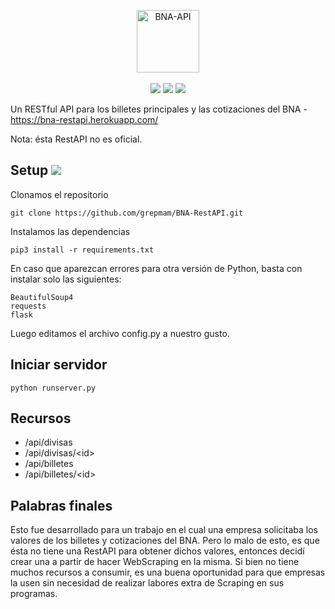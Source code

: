 <p align="center"><img height="100" src="https://i.imgur.com/a0IKdkq.png" alt="BNA-API">
<br>
<br>
<img src="https://img.shields.io/badge/Creado%20por-grepmam-green">
<img src="https://img.shields.io/badge/Hecho en%20-Python3-red">
    <a href="https://github.com/grepmam?tab=repositories"><img src="https://img.shields.io/badge/Ver%20m%C3%A1s-repositorios-yellow"></a>
</p>

Un RESTful API para los billetes principales y las cotizaciones del BNA - https://bna-restapi.herokuapp.com/

Nota: ésta RestAPI no es oficial.

## Setup <img src="https://img.shields.io/badge/Python-3.10.2-green">

Clonamos el repositorio

```
git clone https://github.com/grepmam/BNA-RestAPI.git
```

Instalamos las dependencias

```
pip3 install -r requirements.txt
```

En caso que aparezcan errores para otra versión de Python, basta con instalar solo las siguientes:

```
BeautifulSoup4
requests
flask
```

Luego editamos el archivo config.py a nuestro gusto.

## Iniciar servidor

```
python runserver.py
```

## Recursos

* /api/divisas
* /api/divisas/\<id>
* /api/billetes
* /api/billetes/\<id>

## Palabras finales

Esto fue desarrollado para un trabajo en el cual una empresa solicitaba los valores de los billetes y cotizaciones del BNA. Pero lo malo de esto, es que ésta no tiene una RestAPI para obtener dichos valores, entonces decidí crear una a partir de hacer WebScraping en la misma. Si bien no tiene muchos recursos a consumir, es una buena oportunidad para que empresas la usen sin necesidad de realizar labores extra de Scraping en sus programas.
